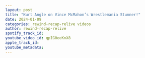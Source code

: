 ```yaml
---
layout: post
title: "Kurt Angle on Vince McMahon’s Wrestlemania Stunner!"
date: 2024-01-09
categories: rewind-recap-relive videos
author: rewind-recap-relive
spotify_track_id: 
youtube_video_id: qpIG0eeKnX8
apple_track_id: 
youtube_metadata: 
---
```

